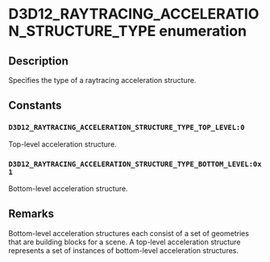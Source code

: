 # D3D12_RAYTRACING_ACCELERATION_STRUCTURE_TYPE enumeration

## Description

Specifies the type of a raytracing acceleration structure.

## Constants

### `D3D12_RAYTRACING_ACCELERATION_STRUCTURE_TYPE_TOP_LEVEL:0`

Top-level acceleration structure.

### `D3D12_RAYTRACING_ACCELERATION_STRUCTURE_TYPE_BOTTOM_LEVEL:0x1`

Bottom-level acceleration structure.

## Remarks

Bottom-level acceleration structures each consist of a set of geometries that are building blocks for a scene. A top-level acceleration structure represents a set of instances of bottom-level acceleration structures.